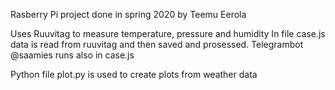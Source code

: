 Rasberry Pi project done in spring 2020 by Teemu Eerola

Uses Ruuvitag to measure temperature, pressure and humidity 
In file case.js data is read from ruuvitag and then saved and prosessed.
Telegrambot @saamies runs also in case.js

Python file plot.py is used to create plots from weather data
